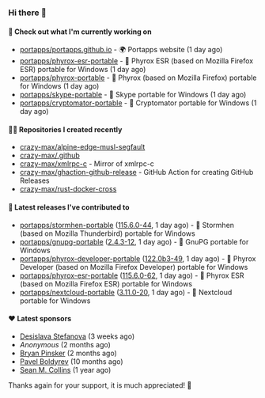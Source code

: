 ### Hi there 👋

#### 👷 Check out what I'm currently working on

- [portapps/portapps.github.io](https://github.com/portapps/portapps.github.io) - 🌍 Portapps website (1 day ago)
- [portapps/phyrox-esr-portable](https://github.com/portapps/phyrox-esr-portable) - 🚀 Phyrox ESR (based on Mozilla Firefox ESR) portable for Windows (1 day ago)
- [portapps/phyrox-portable](https://github.com/portapps/phyrox-portable) - 🚀 Phyrox (based on Mozilla Firefox) portable for Windows (1 day ago)
- [portapps/skype-portable](https://github.com/portapps/skype-portable) - 🚀 Skype portable for Windows  (1 day ago)
- [portapps/cryptomator-portable](https://github.com/portapps/cryptomator-portable) - 🚀 Cryptomator portable for Windows (1 day ago)

#### 👨‍💻 Repositories I created recently

- [crazy-max/alpine-edge-musl-segfault](https://github.com/crazy-max/alpine-edge-musl-segfault)
- [crazy-max/.github](https://github.com/crazy-max/.github)
- [crazy-max/xmlrpc-c](https://github.com/crazy-max/xmlrpc-c) - Mirror of xmlrpc-c
- [crazy-max/ghaction-github-release](https://github.com/crazy-max/ghaction-github-release) - GitHub Action for creating GitHub Releases
- [crazy-max/rust-docker-cross](https://github.com/crazy-max/rust-docker-cross)

#### 🚀 Latest releases I've contributed to

- [portapps/stormhen-portable](https://github.com/portapps/stormhen-portable) ([115.6.0-44](https://github.com/portapps/stormhen-portable/releases/tag/115.6.0-44), 1 day ago) - 🚀 Stormhen (based on Mozilla Thunderbird) portable for Windows
- [portapps/gnupg-portable](https://github.com/portapps/gnupg-portable) ([2.4.3-12](https://github.com/portapps/gnupg-portable/releases/tag/2.4.3-12), 1 day ago) - 🚀 GnuPG portable for Windows
- [portapps/phyrox-developer-portable](https://github.com/portapps/phyrox-developer-portable) ([122.0b3-49](https://github.com/portapps/phyrox-developer-portable/releases/tag/122.0b3-49), 1 day ago) - 🚀 Phyrox Developer (based on Mozilla Firefox Developer) portable for Windows
- [portapps/phyrox-esr-portable](https://github.com/portapps/phyrox-esr-portable) ([115.6.0-62](https://github.com/portapps/phyrox-esr-portable/releases/tag/115.6.0-62), 1 day ago) - 🚀 Phyrox ESR (based on Mozilla Firefox ESR) portable for Windows
- [portapps/nextcloud-portable](https://github.com/portapps/nextcloud-portable) ([3.11.0-20](https://github.com/portapps/nextcloud-portable/releases/tag/3.11.0-20), 1 day ago) - 🚀 Nextcloud portable for Windows

#### ❤️ Latest sponsors
- [Desislava Stefanova](https://github.com/desistefanova) (3 weeks ago)
- _Anonymous_ (2 months ago)
- [Bryan Pinsker](https://github.com/BryanPinsker) (2 months ago)
- [Pavel Boldyrev](https://github.com/bpg) (10 months ago)
- [Sean M. Collins](https://github.com/sc68cal) (1 year ago)

Thanks again for your support, it is much appreciated! 🙏
